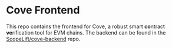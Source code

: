 # Cove Frontend

This repo contains the frontend for Cove, a robust smart **co**ntract **ve**rification tool for EVM chains.
The backend can be found in the [ScopeLift/cove-backend](https://github.com/ScopeLift/cove-backend) repo.
